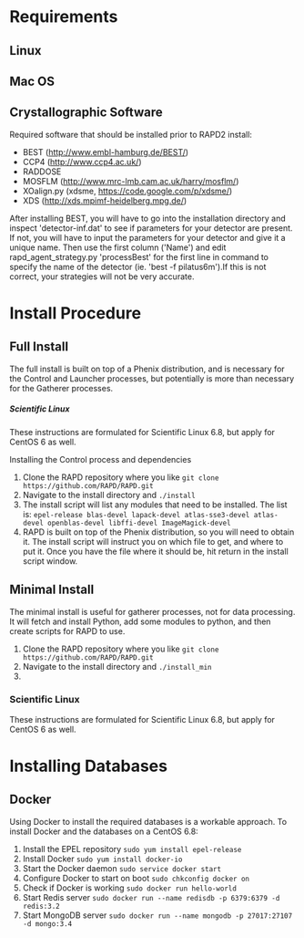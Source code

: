 # Requirements

## Linux






## Mac OS

## Crystallographic Software
Required software that should be installed prior to RAPD2 install:  
- BEST (http://www.embl-hamburg.de/BEST/)  
- CCP4 (http://www.ccp4.ac.uk/)  
- RADDOSE  
- MOSFLM (http://www.mrc-lmb.cam.ac.uk/harry/mosflm/)  
- XOalign.py (xdsme, https://code.google.com/p/xdsme/)  
- XDS (http://xds.mpimf-heidelberg.mpg.de/)  

After installing BEST, you will have to go into the installation directory and inspect
'detector-inf.dat' to see if parameters for your detector are present. If not, you will
have to input the parameters for your detector and give it a unique name. Then use the
first column ('Name') and edit rapd_agent_strategy.py 'processBest' for the first line
in command to specify the name of the detector (ie. 'best -f pilatus6m').If this is not
correct, your strategies will not be very accurate.


# Install Procedure

## Full Install
The full install is built on top of a Phenix distribution, and is necessary for the Control and Launcher processes, but potentially is more than necessary for the Gatherer processes.

##### Scientific Linux
These instructions are formulated for Scientific Linux 6.8, but apply for CentOS 6 as well.

Installing the Control process and dependencies
1. Clone the RAPD repository where you like `git clone https://github.com/RAPD/RAPD.git`  
2. Navigate to the install directory and `./install`  
3. The install script will list any modules that need to be installed. The list is: `epel-release
blas-devel lapack-devel atlas-sse3-devel atlas-devel openblas-devel libffi-devel ImageMagick-devel`  
4. RAPD is built on top of the Phenix distribution, so you will need to obtain it. The install
script will instruct you on which file to get, and where to put it. Once you have the file where it should be, hit return in the install script window.  

## Minimal Install
The minimal install is useful for gatherer processes, not for data processing. It will fetch and install Python, add some modules to python, and then create scripts for RAPD to use.
1. Clone the RAPD repository where you like `git clone https://github.com/RAPD/RAPD.git`
2. Navigate to the install directory and `./install_min`
3.


### Scientific Linux
These instructions are formulated for Scientific Linux 6.8, but apply for CentOS 6 as well.




# Installing Databases
## Docker
Using Docker to install the required databases is a workable approach. To install Docker and the databases on a CentOS 6.8:  
1. Install the EPEL repository `sudo yum install epel-release`  
2. Install Docker `sudo yum install docker-io`  
3. Start the Docker daemon `sudo service docker start`  
4. Configure Docker to start on boot `sudo chkconfig docker on`  
5. Check if Docker is working `sudo docker run hello-world`  
6. Start Redis server `sudo docker run --name redisdb -p 6379:6379 -d redis:3.2`  
7. Start MongoDB server `sudo docker run --name mongodb -p 27017:27107 -d mongo:3.4`  
